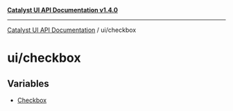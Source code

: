 [**Catalyst UI API Documentation v1.4.0**](../../README.md)

---

[Catalyst UI API Documentation](../../README.md) / ui/checkbox

# ui/checkbox

## Variables

- [Checkbox](variables/Checkbox.md)
